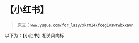 # 【小红书】

> 原文：[`www.yuque.com/for_lazy/xkrm14/fceg1vswrwbxxavn`](https://www.yuque.com/for_lazy/xkrm14/fceg1vswrwbxxavn)

以下为：【小红书】相关风向标 

